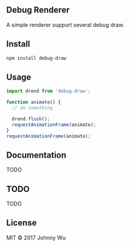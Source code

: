 ## Debug Renderer

A simple renderer support several debug draw.

## Install

```bash
npm install debug-draw
```

## Usage

```javascript
import drend from 'debug-draw';

function animate() {
  // do something

  drend.flush();
  requestAnimationFrame(animate);
}
requestAnimationFrame(animate);
```

## Documentation

TODO

## TODO

TODO

## License

MIT © 2017 Johnny Wu